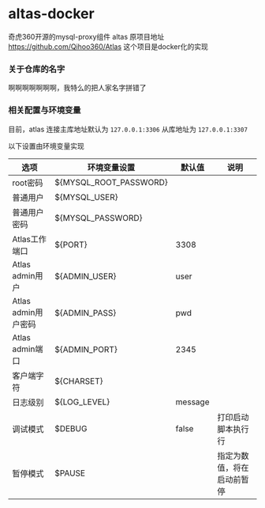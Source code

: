 # altas-docker
奇虎360开源的mysql-proxy组件 altas
原项目地址 https://github.com/Qihoo360/Atlas
这个项目是docker化的实现

### 关于仓库的名字
啊啊啊啊啊啊啊，我特么的把人家名字拼错了


### 相关配置与环境变量

目前，atlas 连接主库地址默认为 `127.0.0.1:3306` 从库地址为 `127.0.0.1:3307`

以下设置由环境变量实现

| 选项                | 环境变量设置           | 默认值  |    说明  |
| ------------------- | ---------------------- | ------- | ---- |
| root密码            | ${MYSQL_ROOT_PASSWORD} |         |      |
| 普通用户            | ${MYSQL_USER}          |         |      |
| 普通用户密码        | ${MYSQL_PASSWORD}      |         |      |
| Atlas工作端口       | ${PORT}                | 3308    |      |
| Atlas admin用户     | ${ADMIN_USER}          | user    |      |
| Atlas admin用户密码 | ${ADMIN_PASS}          | pwd     |      |
| Atlas admin端口     | ${ADMIN_PORT}          | 2345    |      |
| 客户端字符          | ${CHARSET}             |         |      |
| 日志级别            | ${LOG_LEVEL}           | message |      |
| 调试模式            | $DEBUG                 | false   | 打印启动脚本执行行 |
| 暂停模式            | $PAUSE                 |         | 指定为数值，将在启动前暂停 |
